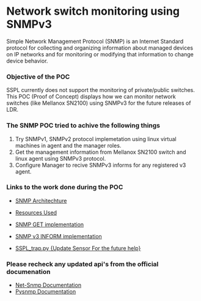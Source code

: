 # Network switch monitoring using SNMPv3
Simple Network Management Protocol (SNMP) is an Internet Standard protocol for collecting and organizing information about managed devices on IP networks and for monitoring or modifying that information to change device behavior.

### Objective of the POC
SSPL currently does not support the monitoring of private/public switches.
This POC (Proof of Concept) displays how we can monitor network switches
(like Mellanox SN2100) using SNMPv3 for the future releases of LDR.

### The SNMP POC tried to achive the following things
1. Try SNMPv1, SNMPv2 protocol implemetation using linux virtual machines in agent and the manager roles.
1. Get the management information from Mellanox SN2100 switch and linux agent using SNMPv3 protocol.
1. Configure Manager to recive  SNMPv3 informs for any registered v3 agent.

### Links to the work done during the POC

* [SNMP Architechture](https://github.com/sumedhak27/cortx-experiments/blob/EOS-11060-Mellanox_SN2100_monitoring_using_SNMPv3/SNMPv3/docs/snmp_arch.md)

* [Resources Used](https://github.com/sumedhak27/cortx-experiments/blob/EOS-11060-Mellanox_SN2100_monitoring_using_SNMPv3/SNMPv3/docs/resources.md)

* [SNMP GET implementation](https://github.com/sumedhak27/cortx-experiments/blob/EOS-11060-Mellanox_SN2100_monitoring_using_SNMPv3/SNMPv3/docs/snmp_get_impl.md)

* [SNMP v3 INFORM implementation](https://github.com/sumedhak27/cortx-experiments/blob/EOS-11060-Mellanox_SN2100_monitoring_using_SNMPv3/SNMPv3/docs/snmp_inform_impl.md)

* [SSPL_trap.py {Update Sensor For the future help}](https://github.com/sumedhak27/cortx-experiments/blob/EOS-11060-Mellanox_SN2100_monitoring_using_SNMPv3/SNMPv3/src/SNMP_traps.py)

### Please recheck any updated api's from the official documenation
* [Net-Snmp Documentation](http://www.net-snmp.org/)
* [Pysnmp Documentation](https://pysnmp.readthedocs.io/en/latest/)
